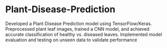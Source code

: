 # Plant-Disease-Prediction
Developed a Plant Disease Prediction model using TensorFlow/Keras. Preprocessed plant leaf images, trained a CNN model, and achieved accurate classification of healthy vs. diseased leaves. Implemented model evaluation and testing on unseen data to validate performance
